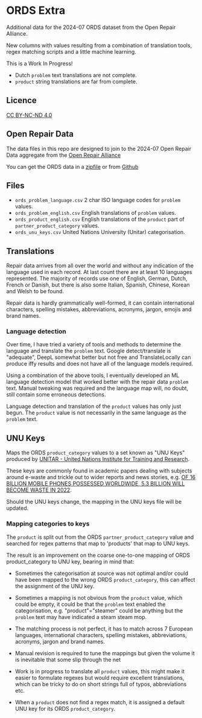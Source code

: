 # ORDS Extra

Additional data for the 2024-07 ORDS dataset from the Open Repair Alliance.

New columns with values resulting from a combination of translation tools, regex matching scripts and a little machine learning.

This is a Work In Progress!

* Dutch `problem` text translations are not complete.
* `product` string translations are far from complete.

## Licence

[CC BY-NC-ND 4.0](https://creativecommons.org/licenses/by-nc-nd/4.0/deed.en)

## Open Repair Data

The data files in this repo are designed to join to the 2024-07 Open Repair Data aggregate from the [Open Repair Alliance](https://openrepair.org/)

You can get the ORDS data in a [zipfile](https://openrepair.org/open-data/downloads/) or from [Github](https://github.com/openrepair/)

## Files

* `ords_problem_language.csv` 2 char ISO language codes for `problem` values.
* `ords_problem_english.csv` English translations of `problem` values.
* `ords_product_english.csv` English translations of the `product` part of `partner_product_category` values.
* `ords_unu_keys.csv` United Nations University (Unitar) categorisation.

## Translations

Repair data arrives from all over the world and without any indication of the language used in each record. At last count there are at least 10 languages represented. The majority of records use one of English, German, Dutch, French or Danish, but there is also some Italian, Spanish, Chinese, Korean and Welsh to be found.

Repair data is hardly grammatically well-formed, it can contain international characters, spelling mistakes, abbreviations, acronyms, jargon, emojis and brand names.

### Language detection

Over time, I have tried a variety of tools and methods to determine the language and translate the `problem` text. Google detect/translate is "adequate", DeepL somewhat better but not free and TranslateLocally can produce iffy results and does not have all of the language models required.

Using a combination of the above tools, I eventually developed an ML language detection model that worked better with the repair data `problem` text. Manual tweaking was required and the language map will, no doubt, still contain some erroneous detections.

Language detection and translation of the `product` values has only just begun. The `product` value is not necessarily in the same language as the `problem` text.

## UNU Keys

Maps the ORDS `product_category` values to a set known as "UNU Keys" produced by [UNITAR - United Nations Institute for Training and Research](https://www.unitar.org/).

These keys are commonly found in academic papers dealing with  subjects around e-waste and trickle out to wider reports and news stories, e.g. [OF 16 BILLION MOBILE PHONES POSSESSED WORLDWIDE, 5.3 BILLION WILL BECOME WASTE IN 2022](https://www.unitar.org/about/news-stories/news/16-billion-mobile-phones-possessed-worldwide-53-billion-will-become-waste-2022).

Should the UNU keys change, the mapping in the UNU keys file will be updated.

### Mapping categories to keys

The `product` is split out from the ORDS `partner_product_category` value and searched for regex patterns that map to 'products' that map to UNU keys.

The result is an improvement on the coarse one-to-one mapping of ORDS product_category to UNU key, bearing in mind that:

* Sometimes the categorisation at source was not optimal and/or could have been mapped to the wrong ORDS `product_category`, this can affect the assignment of the UNU key.

* Sometimes a mapping is not obvious from the `product` value, which could be empty, it could be that the `problem` text enabled the categorisation, e.g. "product"="steamer" could be anything but the `problem` text may have indicated a steam steam mop.

* The matching process is not perfect, it has to match across 7 European languages, international characters, spelling mistakes, abbreviations, acronyms, jargon and brand names.

* Manual revision is required to tune the mappings but given the volume it is inevitable that some slip through the net

* Work is in progress to translate all `product` values, this might make it easier to formulate regexes but would require excellent translations, which can be tricky to do on short strings full of typos, abbreviations etc.

* When a `product` does not find a regex match, it is assigned a default UNU key for its ORDS `product_category`.
